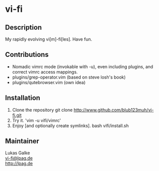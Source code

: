 # vi-fi
## Description
My rapidly evolving vi[m]-fi[les].
Have fun.

## Contributions
- Nomadic vimrc mode (invokable with -u), even including plugins, and correct vimrc access mappings.
- plugins/grep-operator.vim (based on steve losh's book)
- plugins/qutebrowser.vim (own idea)

## Installation
1. Clone the repository
    git clone http://www.github.com/blub123muh/vi-fi.git
2. Try it.
    'vim -u vifi/vimrc'
2. Enjoy [and optionally create symlinks].
    bash vifi/install.sh

## Maintainer
Lukas Galke\
<vi-fi@lpag.de>\
<http://lpag.de>

